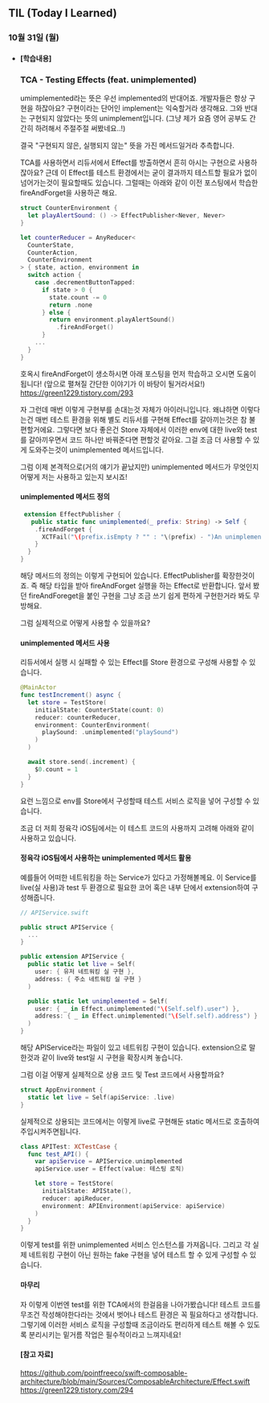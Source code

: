 ## TIL (Today I Learned)

### 10월 31일 (월)    

- #### [학습내용] 
    ### TCA - Testing Effects (feat. unimplemented)
    
    umimplemented라는 뜻은 우선 implemented의 반대어죠.
    개발자들은 항상 구현을 하잖아요?
    구현이라는 단어인 implement는 익숙할거라 생각해요.
    그와 반대는 구현되지 않았다는 뜻의 unimplement입니다.
    (그냥 제가 요즘 영어 공부도 간간히 하려해서 주절주절 써봤네요..!)

    결국 "구현되지 않은, 실행되지 않는" 뜻을 가진 메서드일거라 추측합니다.


    TCA를 사용하면서 리듀서에서 Effect를 방출하면서 흔히 아시는 구현으로 사용하잖아요?
    근데 이 Effect를 테스트 환경에서는 굳이 결과까지 테스트할 필요가 없이 넘어가는것이 필요할때도 있습니다.
    그럴때는 아래와 같이 이전 포스팅에서 학습한 fireAndForget을 사용하곤 해요.
    ```swift
    struct CounterEnvironment {
      let playAlertSound: () -> EffectPublisher<Never, Never>
    }

    let counterReducer = AnyReducer<
      CounterState, 
      CounterAction, 
      CounterEnvironment
    > { state, action, environment in
      switch action {
        case .decrementButtonTapped:
          if state > 0 {
            state.count -= 0
            return .none
          } else {
            return environment.playAlertSound()
              .fireAndForget()
          }
        ...
      }
    }
    ```
    호옥시 fireAndForget이 생소하시면 아래 포스팅을 먼저 학습하고 오시면 도움이 됩니다!
    (앞으로 펼쳐질 간단한 이야기가 이 바탕이 될거라서요!)
    https://green1229.tistory.com/293

    자 그런데 매번 이렇게 구현부를 손대는것 자체가 아이러니입니다.
    왜냐하면 이렇다는건 매번 테스트 환경을 위해 별도 리듀서를 구현해 Effect를 갈아끼는것은 참 불편할거에요.
    그렇다면 보다 좋은건 Store 자체에서 이러한 env에 대한 live와 test를 갈아끼우면서 코드 하나만 바꿔준다면 편할것 같아요.
    그걸 조금 더 사용할 수 있게 도와주는것이 unimplemented 메서드입니다.

    그럼 이제 본격적으로(거의 얘기가 끝났지만) unimplemented 메서드가 무엇인지 어떻게 저는 사용하고 있는지 보시죠!

    #### unimplemented 메서드 정의
    ```swift
     extension EffectPublisher {
       public static func unimplemented(_ prefix: String) -> Self {
        .fireAndForget {
          XCTFail("\(prefix.isEmpty ? "" : "\(prefix) - ")An unimplemented effect ran.")
        }
      }
    }
    ```
    해당 메서드의 정의는 이렇게 구현되어 있습니다.
    EffectPublisher를 확장한것이죠.
    즉 해당 타입을 받아 fireAndForget 실행을 하는 Effect로 반환합니다.
    앞서 봤던 fireAndForeget을 붙인 구현을 그냥 조금 쓰기 쉽게 편하게 구현한거라 봐도 무방해요.

    그럼 실제적으로 어떻게 사용할 수 있을까요?

    #### unimplemented 메서드 사용

    리듀서에서 실행 시 실패할 수 있는 Effect를 Store 환경으로 구성해 사용할 수 있습니다.
    ```swift
    @MainActor
    func testIncrement() async {
      let store = TestStore(
        initialState: CounterState(count: 0)
        reducer: counterReducer,
        environment: CounterEnvironment(
          playSound: .unimplemented("playSound")
        )
      )

      await store.send(.increment) {
        $0.count = 1
      }
    }
    ```
    요런 느낌으로 env를 Store에서 구성할때 테스트 서비스 로직을 넣어 구성할 수 있습니다.

    조금 더 저희 정육각 iOS팀에서는 이 테스트 코드의 사용까지 고려해 아래와 같이 사용하고 있습니다.

    #### 정육각 iOS팀에서 사용하는 unimplemented 메서드 활용

    예를들어 어떠한 네트워킹을 하는 Service가 있다고 가정해볼께요.
    이 Service를 live(실 사용)과 test 두 환경으로 필요한 코어 혹은 내부 단에서 extension하여 구성해줍니다.
    ```swift
    // APIService.swift

    public struct APIService {
      ...
    }

    public extension APIService {
      public static let live = Self(
        user: { 유저 네트워킹 실 구현 },
        address: { 주소 네트워킹 실 구현 }
      )

      public static let unimplemented = Self(
        user: { _ in Effect.unimplemented("\(Self.self).user") },
        address: { _ in Effect.unimplemented("\(Self.self).address") }
      )
    }
    ```
    해당 APIService라는 파일이 있고 네트워킹 구현이 있습니다.
    extension으로 말한것과 같이 live와 test일 시 구현을 확장시켜 놓습니다.

    그럼 이걸 어떻게 실제적으로 상용 코드 및 Test 코드에서 사용할까요?
    ```swift
    struct AppEnvironment {
      static let live = Self(apiService: .live)
    }
    ```
    실제적으로 상용되는 코드에서는 이렇게 live로 구현해둔 static 메서드로 호출하여 주입시켜주면됩니다.
    ```swift
    class APITest: XCTestCase {
      func test_API() {
        var apiService = APIService.unimplemented
        apiService.user = Effect(value: 테스팅 로직)

        let store = TestStore(
          initialState: APIState(),
          reducer: apiReducer,
          environment: APIEnvironment(apiService: apiService)
        )
      }
    }
    ```
    이렇게 test를 위한 unimplemented 서비스 인스턴스를 가져옵니다.
    그리고 각 실제 네트워킹 구현이 아닌 원하는 fake 구현을 넣어 테스트 할 수 있게 구성할 수 있습니다.

    #### 마무리

    자 이렇게 이번엔 test를 위한 TCA에서의 한걸음을 나아가봤습니다!
    테스트 코드를 무조건 작성해야한다라는 것에서 벗어나 테스트 환경은 꼭 필요하다고 생각합니다.
    그렇기에 이러한 서비스 로직을 구성할때 조금이라도 편리하게 테스트 해볼 수 있도록 분리시키는 밑거름 작업은 필수적이라고 느껴지네요!

    #### [참고 자료]

    https://github.com/pointfreeco/swift-composable-architecture/blob/main/Sources/ComposableArchitecture/Effect.swift
    https://green1229.tistory.com/294   
